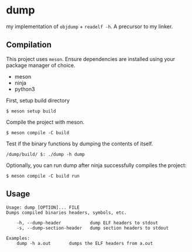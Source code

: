 # dump

my implementation of `objdump` + `readelf -h`. A precursor to my linker.


## Compilation

This project uses `meson`. Ensure dependencies are installed using your package manager
of choice.

- meson
- ninja
- python3

First, setup build directory

`$ meson setup build`

Compile the project with meson.

`$ meson compile -C build`

Test if the binary functions by dumping the contents of itself.

`/dump/build/ $: ./dump -h dump`

Optionally, you can run dump after ninja successfully compiles the project:

`$ meson compile -C build run`

## Usage
```
Usage: dump [OPTION]... FILE
Dumps compiled binaries headers, symbols, etc.

    -h, --dump-header           dump ELF headers to stdout
    -s, --dump-section-header   dump section headers to stdout

Examples:
    dump -h a.out       dumps the ELF headers from a.out
```
